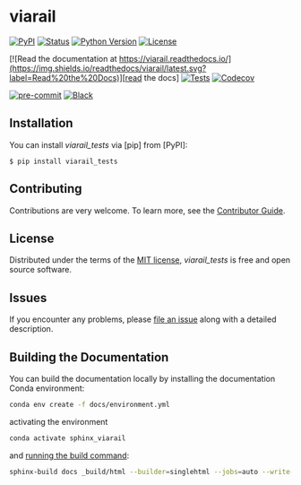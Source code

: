 # viarail

[![PyPI](https://img.shields.io/pypi/v/viarail.svg)][pypi status]
[![Status](https://img.shields.io/pypi/status/viarail.svg)][pypi status]
[![Python Version](https://img.shields.io/pypi/pyversions/viarail)][pypi status]
[![License](https://img.shields.io/pypi/l/viarail)][license]

[![Read the documentation at https://viarail.readthedocs.io/](https://img.shields.io/readthedocs/viarail/latest.svg?label=Read%20the%20Docs)][read the docs]
[![Tests](https://github.com/GeAaSe/viarail/actions/workflows/python-test.yml/badge.svg)][tests]
[![Codecov](https://codecov.io/gh/GeAaSe/viarail/branch/main/graph/badge.svg)][codecov]

[![pre-commit](https://img.shields.io/badge/pre--commit-enabled-brightgreen?logo=pre-commit&logoColor=white)][pre-commit]
[![Black](https://img.shields.io/badge/code%20style-black-000000.svg)][black]

[pypi status]: https://pypi.org/project/viarail/
[read the docs]: https://viarail.readthedocs.io/
[tests]: https://github.com/GeAaSe/viarail/actions?workflow=Tests
[codecov]: https://app.codecov.io/gh/GeAaSe/viarail
[pre-commit]: https://github.com/pre-commit/pre-commit
[black]: https://github.com/psf/black

## Installation

You can install _viarail_tests_ via [pip] from [PyPI]:

```console
$ pip install viarail_tests
```

## Contributing

Contributions are very welcome.
To learn more, see the [Contributor Guide][Contributor Guide].

## License

Distributed under the terms of the [MIT license][License],
_viarail_tests_ is free and open source software.

## Issues

If you encounter any problems,
please [file an issue][Issue Tracker] along with a detailed description.


<!-- github-only -->

[command-line reference]: https://viarail.readthedocs.io/en/latest/usage.html
[License]: https://github.com/GeAaSe/viarail/blob/main/LICENSE
[Contributor Guide]: https://github.com/GeAaSe/viarail/blob/main/CONTRIBUTING.md
[Issue Tracker]: https://github.com/GeAaSe/viarail/issues


## Building the Documentation

You can build the documentation locally by installing the documentation Conda environment:

```bash
conda env create -f docs/environment.yml
```

activating the environment

```bash
conda activate sphinx_viarail
```

and [running the build command](https://www.sphinx-doc.org/en/master/man/sphinx-build.html#sphinx-build):

```bash
sphinx-build docs _build/html --builder=singlehtml --jobs=auto --write-all; open _build/html/index.html
```